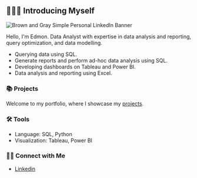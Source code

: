 ## 🙋🏻‍♀️ Introducing Myself

![Brown and Gray Simple Personal LinkedIn Banner](https://github.com/Baguette0812/Baguette0812/assets/106466704/d0e44e71-a773-445c-9bf9-103981d9d56a)

Hello, I'm Edmon. Data Analyst with expertise in data analysis and reporting, query optimization, and data modelling. 

- Querying data using SQL.
- Generate reports and perform ad-hoc data analysis using SQL.
- Developing dashboards on Tableau and Power BI.
- Data analysis and reporting using Excel.

### 📚 Projects

Welcome to my portfolio, where I showcase my [projects]().

### 🛠️ Tools

- Language: SQL, Python
- Visualization: Tableau, Power BI

### 👋🏻 Connect with Me

- [Linkedin](https://www.linkedin.com/in/edmon-youekana/)

